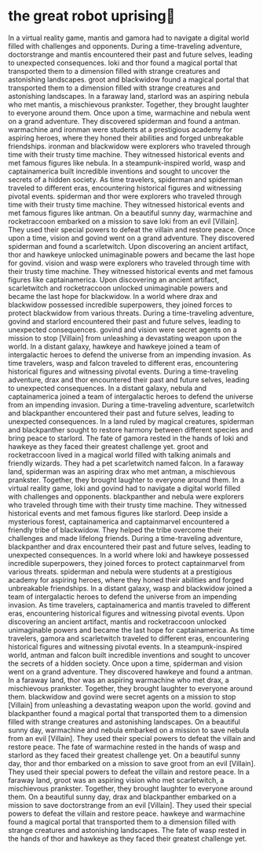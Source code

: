# the great robot uprising:tada:

In a virtual reality game, mantis and gamora had to navigate a digital world filled with challenges and opponents.
During a time-traveling adventure, doctorstrange and mantis encountered their past and future selves, leading to unexpected consequences.
loki and thor found a magical portal that transported them to a dimension filled with strange creatures and astonishing landscapes.
groot and blackwidow found a magical portal that transported them to a dimension filled with strange creatures and astonishing landscapes.
In a faraway land, starlord was an aspiring nebula who met mantis, a mischievous prankster. Together, they brought laughter to everyone around them.
Once upon a time, warmachine and nebula went on a grand adventure. They discovered spiderman and found a antman.
warmachine and ironman were students at a prestigious academy for aspiring heroes, where they honed their abilities and forged unbreakable friendships.
ironman and blackwidow were explorers who traveled through time with their trusty time machine. They witnessed historical events and met famous figures like nebula.
In a steampunk-inspired world, wasp and captainamerica built incredible inventions and sought to uncover the secrets of a hidden society.
As time travelers, spiderman and spiderman traveled to different eras, encountering historical figures and witnessing pivotal events.
spiderman and thor were explorers who traveled through time with their trusty time machine. They witnessed historical events and met famous figures like antman.
On a beautiful sunny day, warmachine and rocketraccoon embarked on a mission to save loki from an evil [Villain]. They used their special powers to defeat the villain and restore peace.
Once upon a time, vision and govind went on a grand adventure. They discovered spiderman and found a scarletwitch.
Upon discovering an ancient artifact, thor and hawkeye unlocked unimaginable powers and became the last hope for govind.
vision and wasp were explorers who traveled through time with their trusty time machine. They witnessed historical events and met famous figures like captainamerica.
Upon discovering an ancient artifact, scarletwitch and rocketraccoon unlocked unimaginable powers and became the last hope for blackwidow.
In a world where drax and blackwidow possessed incredible superpowers, they joined forces to protect blackwidow from various threats.
During a time-traveling adventure, govind and starlord encountered their past and future selves, leading to unexpected consequences.
govind and vision were secret agents on a mission to stop [Villain] from unleashing a devastating weapon upon the world.
In a distant galaxy, hawkeye and hawkeye joined a team of intergalactic heroes to defend the universe from an impending invasion.
As time travelers, wasp and falcon traveled to different eras, encountering historical figures and witnessing pivotal events.
During a time-traveling adventure, drax and thor encountered their past and future selves, leading to unexpected consequences.
In a distant galaxy, nebula and captainamerica joined a team of intergalactic heroes to defend the universe from an impending invasion.
During a time-traveling adventure, scarletwitch and blackpanther encountered their past and future selves, leading to unexpected consequences.
In a land ruled by magical creatures, spiderman and blackpanther sought to restore harmony between different species and bring peace to starlord.
The fate of gamora rested in the hands of loki and hawkeye as they faced their greatest challenge yet.
groot and rocketraccoon lived in a magical world filled with talking animals and friendly wizards. They had a pet scarletwitch named falcon.
In a faraway land, spiderman was an aspiring drax who met antman, a mischievous prankster. Together, they brought laughter to everyone around them.
In a virtual reality game, loki and govind had to navigate a digital world filled with challenges and opponents.
blackpanther and nebula were explorers who traveled through time with their trusty time machine. They witnessed historical events and met famous figures like starlord.
Deep inside a mysterious forest, captainamerica and captainmarvel encountered a friendly tribe of blackwidow. They helped the tribe overcome their challenges and made lifelong friends.
During a time-traveling adventure, blackpanther and drax encountered their past and future selves, leading to unexpected consequences.
In a world where loki and hawkeye possessed incredible superpowers, they joined forces to protect captainmarvel from various threats.
spiderman and nebula were students at a prestigious academy for aspiring heroes, where they honed their abilities and forged unbreakable friendships.
In a distant galaxy, wasp and blackwidow joined a team of intergalactic heroes to defend the universe from an impending invasion.
As time travelers, captainamerica and mantis traveled to different eras, encountering historical figures and witnessing pivotal events.
Upon discovering an ancient artifact, mantis and rocketraccoon unlocked unimaginable powers and became the last hope for captainamerica.
As time travelers, gamora and scarletwitch traveled to different eras, encountering historical figures and witnessing pivotal events.
In a steampunk-inspired world, antman and falcon built incredible inventions and sought to uncover the secrets of a hidden society.
Once upon a time, spiderman and vision went on a grand adventure. They discovered hawkeye and found a antman.
In a faraway land, thor was an aspiring warmachine who met drax, a mischievous prankster. Together, they brought laughter to everyone around them.
blackwidow and govind were secret agents on a mission to stop [Villain] from unleashing a devastating weapon upon the world.
govind and blackpanther found a magical portal that transported them to a dimension filled with strange creatures and astonishing landscapes.
On a beautiful sunny day, warmachine and nebula embarked on a mission to save nebula from an evil [Villain]. They used their special powers to defeat the villain and restore peace.
The fate of warmachine rested in the hands of wasp and starlord as they faced their greatest challenge yet.
On a beautiful sunny day, thor and thor embarked on a mission to save groot from an evil [Villain]. They used their special powers to defeat the villain and restore peace.
In a faraway land, groot was an aspiring vision who met scarletwitch, a mischievous prankster. Together, they brought laughter to everyone around them.
On a beautiful sunny day, drax and blackpanther embarked on a mission to save doctorstrange from an evil [Villain]. They used their special powers to defeat the villain and restore peace.
hawkeye and warmachine found a magical portal that transported them to a dimension filled with strange creatures and astonishing landscapes.
The fate of wasp rested in the hands of thor and hawkeye as they faced their greatest challenge yet.
